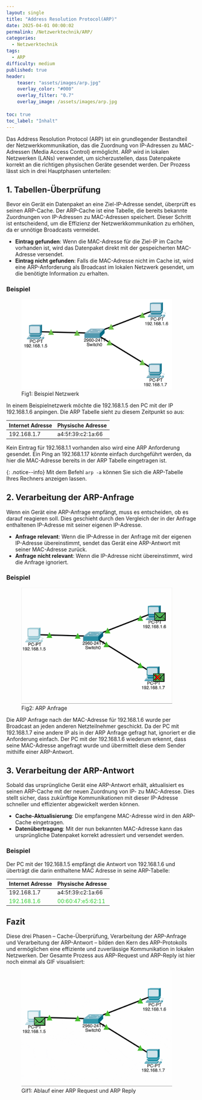 ```yaml
---
layout: single
title: "Address Resolution Protocol(ARP)"
date: 2025-04-01 00:00:02
permalink: /Netzwerktechnik/ARP/
categories:
  - Netzwerktechnik
tags:
  - ARP
difficulty: medium
published: true
header:
    teaser: "assets/images/arp.jpg"
    overlay_color: "#000"
    overlay_filter: "0.7"
    overlay_image: /assets/images/arp.jpg

toc: true
toc_label: "Inhalt"
---
```

<style>
  .center {
  display: block;
  margin-left: auto;
  margin-right: auto;
  width: 50%;
}
</style>

Das Address Resolution Protocol (ARP) ist ein grundlegender Bestandteil der Netzwerkkommunikation, das die Zuordnung von IP-Adressen zu MAC-Adressen (Media Access Control) ermöglicht. ARP wird in lokalen Netzwerken (LANs) verwendet, um sicherzustellen, dass Datenpakete korrekt an die richtigen physischen Geräte gesendet werden. Der Prozess lässt sich in drei Hauptphasen unterteilen:

## 1. Tabellen-Überprüfung
Bevor ein Gerät ein Datenpaket an eine Ziel-IP-Adresse sendet, überprüft es seinen ARP-Cache. Der ARP-Cache ist eine Tabelle, die bereits bekannte Zuordnungen von IP-Adressen zu MAC-Adressen speichert. Dieser Schritt ist entscheidend, um die Effizienz der Netzwerkkommunikation zu erhöhen, da er unnötige Broadcasts vermeidet.

- **Eintrag gefunden**: Wenn die MAC-Adresse für die Ziel-IP im Cache vorhanden ist, wird das Datenpaket direkt mit der gespeicherten MAC-Adresse versendet.
- **Eintrag nicht gefunden**: Falls die MAC-Adresse nicht im Cache ist, wird eine ARP-Anforderung als Broadcast im lokalen Netzwerk gesendet, um die benötigte Information zu erhalten.

### Beispiel

<figure>
    <img src="/assets/images/arp_beispiel.png" width="400"/>
    <figcaption>Fig1: Beispiel Netzwerk</figcaption>
</figure>

In einem Beispielnetzwerk möchte die 192.168.1.5 den PC mit der IP 192.168.1.6 anpingen.
Die ARP Tabelle sieht zu diesem Zeitpunkt so aus:

  |Internet Adresse | Physische Adresse |
  |-----------------|-------------------|
  |192.168.1.7      |a4:5f:39:c2:1a:66  |

Kein Eintrag für 192.168.1.1 vorhanden also wird eine ARP Anforderung gesendet.
Ein Ping an 192.168.1.17 könnte einfach durchgeführt werden, da hier die MAC-Adresse bereits in der ARP Tabelle eingetragen ist.

{: .notice--info}
Mit dem Befehl `arp -a` können Sie sich die ARP-Tabelle Ihres Rechners anzeigen lassen.

## 2. Verarbeitung der ARP-Anfrage
Wenn ein Gerät eine ARP-Anfrage empfängt, muss es entscheiden, ob es darauf reagieren soll. Dies geschieht durch den Vergleich der in der Anfrage enthaltenen IP-Adresse mit seiner eigenen IP-Adresse.

- **Anfrage relevant**: Wenn die IP-Adresse in der Anfrage mit der eigenen IP-Adresse übereinstimmt, sendet das Gerät eine ARP-Antwort mit seiner MAC-Adresse zurück.
- **Anfrage nicht relevant**: Wenn die IP-Adresse nicht übereinstimmt, wird die Anfrage ignoriert.

### Beispiel

<figure>
    <img src="/assets/images/arp_anfrage.png" width="400"/>
    <figcaption>Fig2: ARP Anfrage</figcaption>
</figure>

Die ARP Anfrage nach der MAC-Adresse für 192.168.1.6 wurde per Broadcast an jeden anderen Netzteilnehmer geschickt.
Da der PC mit 192.168.1.7 eine andere IP als in der ARP Anfrage gefragt hat, ignoriert er die Anforderung einfach.
Der PC mit der 192.168.1.6 wiederum erkennt, dass seine MAC-Adresse angefragt wurde und übermittelt diese dem Sender mithilfe einer ARP-Antwort.

## 3. Verarbeitung der ARP-Antwort
Sobald das ursprüngliche Gerät eine ARP-Antwort erhält, aktualisiert es seinen ARP-Cache mit der neuen Zuordnung von IP- zu MAC-Adresse. Dies stellt sicher, dass zukünftige Kommunikationen mit dieser IP-Adresse schneller und effizienter abgewickelt werden können.

- **Cache-Aktualisierung**: Die empfangene MAC-Adresse wird in den ARP-Cache eingetragen.
- **Datenübertragung**: Mit der nun bekannten MAC-Adresse kann das ursprüngliche Datenpaket korrekt adressiert und versendet werden.

### Beispiel

Der PC mit der 192.168.1.5 empfängt die Antwort von 192.168.1.6 und überträgt die darin enthaltene MAC Adresse in seine ARP-Tabelle:

  |Internet Adresse | Physische Adresse |
  |-----------------|-------------------|
  |192.168.1.7      |a4:5f:39:c2:1a:66  |
  |<span style="color:limegreen">  192.168.1.6 </span> | <span style="color:limegreen"> 00:60:47:e5:62:11</span> |

## Fazit 

Diese drei Phasen – Cache-Überprüfung, Verarbeitung der ARP-Anfrage und Verarbeitung der ARP-Antwort – bilden den Kern des ARP-Protokolls und ermöglichen eine effiziente und zuverlässige Kommunikation in lokalen Netzwerken. 
Der Gesamte Prozess aus ARP-Request und ARP-Reply ist hier noch einmal als GIF visualisiert:

<figure>
    <img src="/assets/images/ARP_1.gif" width="400"/>
    <figcaption>Gif1: Ablauf einer ARP Request und ARP Reply</figcaption>
</figure>